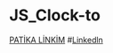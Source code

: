 ﻿# JS_Clock-to
﻿[PATİKA LİNKİM](https://app.patika.dev/verkillius)
﻿#[Linkedln](https://www.linkedin.com/in/berkecalli/)

 
